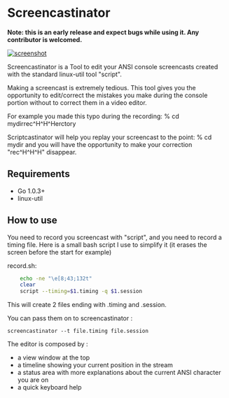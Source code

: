 Screencastinator
================

**Note: this is an early release and expect bugs while using it. Any contributor is welcomed.**

[![screenshot](http://gbin.github.com/screencastinator/screencastinator.png)](http://gbin.github.com/screencastinator/screencastinator.png)


Screencastinator is a Tool to edit your ANSI console screencasts created with the standard linux-util tool "script".

Making a screencast is extremely tedious. This tool gives you the opportunity to edit/correct the mistakes you make during the console portion without to correct them in a video editor.

For example you made this typo during the recording: % cd mydirrec^H^H^Herctory

Scriptcastinator will help you replay your screencast to the point: % cd mydir and you will have the opportunity to make your correction "rec^H^H^H" disappear.


## Requirements ##
* Go 1.0.3+
* linux-util

## How to use ##

You need to record you screencast with "script", and you need to record a timing file.
Here is a small bash script I use to simplify it (it erases the screen before the start for example)

record.sh:

```BASH
    echo -ne "\e[8;43;132t"
    clear
    script --timing=$1.timing -q $1.session
```

This will create 2 files ending with .timing and .session.

You can pass them on to screencastinator :

```
screencastinator --t file.timing file.session
```

The editor is composed by :
- a view window at the top
- a timeline showing your current position in the stream
- a status area with more explanations about the current ANSI character you are on
- a quick keyboard help

